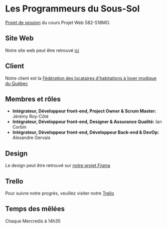 # Les Programmeurs du Sous-Sol
[Projet de session](https://tim-montmorency.com/timdoc/582-518MO/projet/) du cours Projet Web 582-518MO.

## Site Web
Notre site web peut être retrouvé [ici](http://les-programmeurs-du-sous-sol.tim-momo.com)

## Client
Notre client est la [Fédération des locataires d'habitations à loyer modique du Québec](https://flhlmq.com/fr)

## Membres et rôles
- **Intégrateur, Développeur front-end, Project Owner & Scrum Master:** Jérémy Roy-Côté
- **Intégrateur, Développeur front-end, Designer & Assurance Qualité:** Ian Corbin
- **Intégrateur, Développeur front-end, Développeur Back-end & DevOp:** Alexandre Gervais

## Design
Le design peut être retrouvé sur [notre projet Figma](https://www.figma.com/design/Va8hOwCrAxMRihdm1Sjlwh/Corbin-Ian-Eval-01-Design-Acceuil?node-id=0-1&node-type=CANVAS&t=kwkuNGroh3HD27FK-0)

## Trello
Pour suivre notre progrès, veuillez visiter notre [Trello](https://trello.com/b/9tVmf20p/programmeur-du-sous-sol)

## Temps des mêlées
Chaque Mercredis à 14h35
